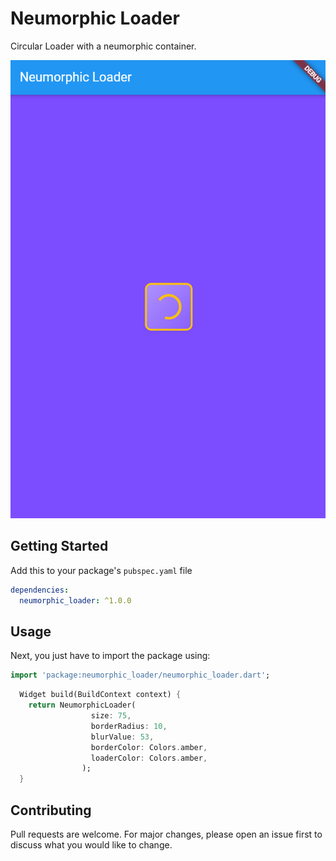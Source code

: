 # Neumorphic Loader

Circular Loader with a neumorphic container.

![Image](https://github.com/sivaprasadnk/neumorphic_loader/blob/main/screenshots/screenshot1.png)
## Getting Started

Add this to your package's `pubspec.yaml` file

```yaml
dependencies:
  neumorphic_loader: ^1.0.0
```

## Usage

Next, you just have to import the package using:

```dart
import 'package:neumorphic_loader/neumorphic_loader.dart';
```


```dart
  Widget build(BuildContext context) {
    return NeumorphicLoader(
                  size: 75,
                  borderRadius: 10,
                  blurValue: 53,
                  borderColor: Colors.amber,
                  loaderColor: Colors.amber,
                );
  }
```
## Contributing
Pull requests are welcome. For major changes, please open an issue first to discuss what you would like to change.